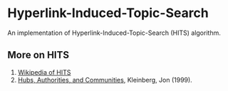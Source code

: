 # Hyperlink-Induced-Topic-Search
An implementation of Hyperlink-Induced-Topic-Search (HITS) algorithm.

## More on HITS

1. [Wikipedia of HITS](https://en.wikipedia.org/wiki/HITS_algorithm)
2. [Hubs, Authorities, and Communities](http://www.cs.brown.edu/memex/ACM_HypertextTestbed/papers/10.html), Kleinberg, Jon (1999).
